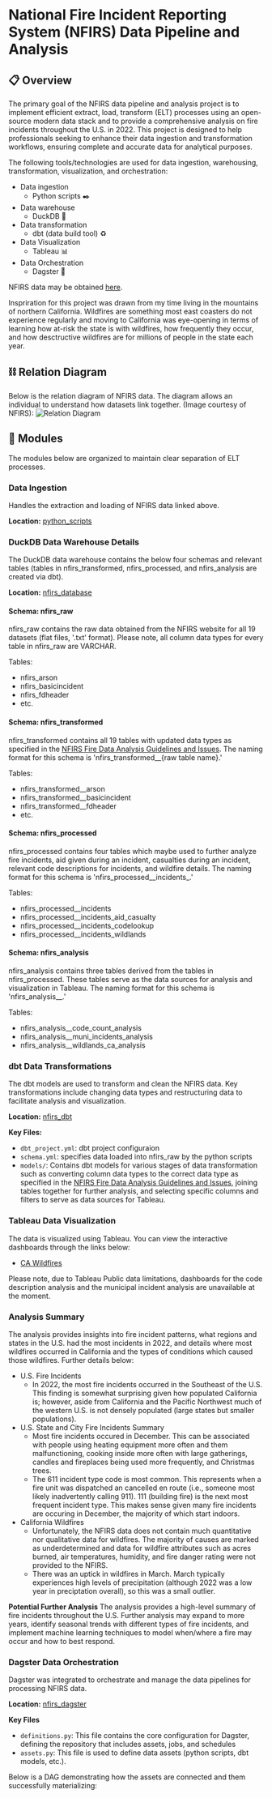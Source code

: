 # National Fire Incident Reporting System (NFIRS) Data Pipeline and Analysis
## :clipboard: Overview
The primary goal of the NFIRS data pipeline and analysis project is to implement efficient extract, load, transform (ELT) processes using an open-source modern data stack and to provide a comprehensive analysis on fire incidents throughout the U.S. in 2022. This project is designed to help professionals seeking to enhance their data ingestion and transformation workflows, ensuring complete and accurate data for analytical purposes.

The following tools/technologies are used for data ingestion, warehousing, transformation, visualization, and orchestration:
- Data ingestion
  - Python scripts ✒️
- Data warehouse
  - DuckDB 🦆
- Data transformation
  - dbt (data build tool) ♻️
- Data Visualization
  - Tableau 📊
- Data Orchestration
    - Dagster 🎻

NFIRS data may be obtained [here](https://www.fema.gov/about/openfema/data-sets/fema-usfa-nfirs-annual-data).

Inspriration for this project was drawn from my time living in the mountains of northern California. Wildfires are something most east coasters do not experience regularly and moving to California was eye-opening in terms of learning how at-risk the state is with wildfires, how frequently they occur, and how desctructive wildfires are for millions of people in the state each year.

## ⛓️ Relation Diagram
Below is the relation diagram of NFIRS data. The diagram allows an individual to understand how datasets link together. (Image courtesy of NFIRS):
![Relation Diagram](https://github.com/jaflores10/nfirs-data-pipeline/blob/main/nfirs_relation_diagram.JPG)

## 💠 Modules
The modules below are organized to maintain clear separation of ELT processes.

### Data Ingestion
Handles the extraction and loading of NFIRS data linked above.

**Location:** [python_scripts](https://github.com/jaflores10/nfirs-data-pipeline/tree/main/python_scripts)

### DuckDB Data Warehouse Details
The DuckDB data warehouse contains the below four schemas and relevant tables (tables in nfirs_transformed, nfirs_processed, and nfirs_analysis are created via dbt).

**Location:** [nfirs_database](https://github.com/jaflores10/nfirs-data-pipeline/tree/main/nfirs_database)

#### Schema: nfirs_raw
nfirs_raw contains the raw data obtained from the NFIRS website for all 19 datasets (flat files, '.txt' format). Please note, all column data types for every table in nfirs_raw are VARCHAR.

Tables:
- nfirs_arson
- nfirs_basicincident
- nfirs_fdheader
- etc.

#### Schema: nfirs_transformed
nfirs_transformed contains all 19 tables with updated data types as specified in the [NFIRS Fire Data Analysis Guidelines and Issues](https://www.usfa.fema.gov/downloads/pdf/nfirs/nfirs_data_analysis_guidelines_issues.pdf). The naming format for this schema is 'nfirs_transformed__{raw table name}.'

Tables:
- nfirs_transformed__arson
- nfirs_transformed__basicincident
- nfirs_transformed__fdheader
- etc.

#### Schema: nfirs_processed
nfirs_processed contains four tables which maybe used to further analyze fire incidents, aid given during an incident, casualties during an incident, relevant code descriptions for incidents, and wildfire details. The naming format for this schema is 'nfirs_processed__incidents_.'

Tables:
- nfirs_processed__incidents
- nfirs_processed__incidents_aid_casualty
- nfirs_processed__incidents_codelookup
- nfirs_processed__incidents_wildlands

#### Schema: nfirs_analysis
nfirs_analysis contains three tables derived from the tables in nfirs_processed. These tables serve as the data sources for analysis and visualization in Tableau. The naming format for this schema is 'nfirs_analysis__.'

Tables:
- nfirs_analysis__code_count_analysis
- nfirs_analysis__muni_incidents_analysis
- nfirs_analysis__wildlands_ca_analysis

### dbt Data Transformations
The dbt models are used to transform and clean the NFIRS data. Key transformations include changing data types and restructuring data to facilitate analysis and visualization.

**Location:** [nfirs_dbt](https://github.com/jaflores10/nfirs-data-pipeline/tree/main/nfirs_dbt)

**Key Files:**
- `dbt_project.yml`: dbt project configuraion
- `schema.yml`: specifies data loaded into nfirs_raw by the python scripts
- `models/`: Contains dbt models for various stages of data transformation such as converting column data types to the correct data type as specified in the [NFIRS Fire Data Analysis Guidelines and Issues](https://www.usfa.fema.gov/downloads/pdf/nfirs/nfirs_data_analysis_guidelines_issues.pdf), joining tables together for further analysis, and selecting specific columns and filters to serve as data sources for Tableau.

### Tableau Data Visualization
The data is visualized using Tableau. You can view the interactive dashboards through the links below:
- [CA Wildfires](https://public.tableau.com/app/profile/javier.flores5792/viz/NFIRSDataAnalysis-CAWildfires/CAWildfiresSummary)

Please note, due to Tableau Public data limitations, dashboards for the code description analysis and the municipal incident analysis are unavailable at the moment.

### Analysis Summary
The analysis provides insights into fire incident patterns, what regions and states in the U.S. had the most incidents in 2022, and details where most wildfires occurred in California and the types of conditions which caused those wildfires. Further details below:

- U.S. Fire Incidents
  - In 2022, the most fire incidents occurred in the Southeast of the U.S. This finding is somewhat surprising given how populated California is; however, aside from California and the Pacific Northwest much of the western U.S. is not densely populated (large states but smaller populations).
- U.S. State and City Fire Incidents Summary
  - Most fire incidents occured in December. This can be associated with people using heating equipment more often and them malfunctioning, cooking inside more often with large gatherings, candles and fireplaces being used more frequently, and Christmas trees.
  - The 611 incident type code is most common. This represents when a fire unit was dispatched an cancelled en route (i.e., someone most likely inadvertently calling 911). 111 (building fire) is the next most frequent incident type. This makes sense given many fire incidents are occuring in December, the majority of which start indoors.
- California Wildfires
  - Unfortunately, the NFIRS data does not contain much quantitative nor qualitative data for wildfires. The majority of causes are marked as underdetermined and data for wildfire attributes such as acres burned, air temperatures, humidity, and fire danger rating were not provided to the NFIRS.
  - There was an uptick in wildfires in March. March typically experiences high levels of precipitation (although 2022 was a low year in preciptation overall), so this was a small outlier.

**Potential Further Analysis**
The analysis provides a high-level summary of fire incidents throughout the U.S. Further analysis may expand to more years, identify seasonal trends with different types of fire incidents, and implement machine learning techniques to model when/where a fire may occur and how to best respond.

### Dagster Data Orchestration
Dagster was integrated to orchestrate and manage the data pipelines for processing NFIRS data.

**Location:** [nfirs_dagster](https://github.com/jaflores10/nfirs-data-pipeline/tree/main/nfirs_dbt/nfirs_dagster/nfirs_dagster)

**Key Files**
- `definitions.py`: This file contains the core configuration for Dagster, defining the repository that includes assets, jobs, and schedules
- `assets.py`: This file is used to define data assets (python scripts, dbt models, etc.).

Below is a DAG demonstrating how the assets are connected and them successfully materializing:
